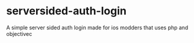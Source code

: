 # serversided-auth-login
A simple server sided auth login made for ios modders that uses php and objectivec
